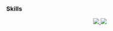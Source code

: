 ### Skills
<p align="center">
  <a href="https://skillicons.dev">
    <img src="https://skillicons.dev/icons?i=java,py,c,ts,js,php" />
    <img src="https://skillicons.dev/icons?i=spring,angular,react" />
  </a>
</p
